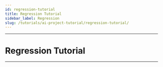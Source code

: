 ```yaml
---
id: regression-tutorial
title: Regression Tutorial
sidebar_label: Regression
slug: /tutorials/ai-project-tutorial/regression-tutorial/
---
```


---
# Regression Tutorial
---